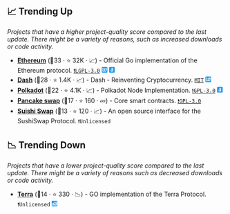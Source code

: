## 📈 Trending Up

_Projects that have a higher project-quality score compared to the last update. There might be a variety of reasons, such as increased downloads or code activity._

- <b><a href="https://github.com/ethereum/go-ethereum">Ethereum</a></b> (🥇33 ·  ⭐ 32K · 📈) - Official Go implementation of the Ethereum protocol. <code><a href="http://bit.ly/37RvQcA">❗️LGPL-3.0</a></code> <code><img src="icons/PoW.png" style="display:inline;" width="13" height="13"></code> <code><img src="icons/PoS.png" style="display:inline;" width="13" height="13"></code>
- <b><a href="https://github.com/dashpay/dash">Dash</a></b> (🥈28 ·  ⭐ 1.4K · 📈) - Dash - Reinventing Cryptocurrency. <code><a href="http://bit.ly/34MBwT8">MIT</a></code> <code><img src="icons/PoW.png" style="display:inline;" width="13" height="13"></code>
- <b><a href="https://github.com/paritytech/polkadot">Polkadot</a></b> (🥉22 ·  ⭐ 4.1K · 📈) - Polkadot Node Implementation. <code><a href="http://bit.ly/2M0xdwT">❗️GPL-3.0</a></code> <code><img src="icons/PoS.png" style="display:inline;" width="13" height="13"></code>
- <b><a href="https://github.com/pancakeswap/pancake-swap-core">Pancake swap</a></b> (🥇17 ·  ⭐ 160 · 💤) - Core smart contracts. <code><a href="http://bit.ly/2M0xdwT">❗️GPL-3.0</a></code>
- <b><a href="https://github.com/sushiswap/sushiswap-interface">Suishi Swap</a></b> (🥉13 ·  ⭐ 120 · 📈) - An open source interface for the SushiSwap Protocol. <code>❗Unlicensed</code>

## 📉 Trending Down

_Projects that have a lower project-quality score compared to the last update. There might be a variety of reasons such as decreased downloads or code activity._

- <b><a href="https://github.com/terra-money/core">Terra</a></b> (🥉14 ·  ⭐ 330 · 📉) - GO implementation of the Terra Protocol. <code>❗Unlicensed</code> <code><img src="icons/dPoS.png" style="display:inline;" width="13" height="13"></code>

